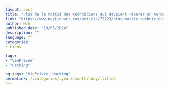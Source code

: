 ```yaml
---
layout: post
title: "Plus de la moitié des techniciens qui devaient réparer un terminal en ont profité pour fouiller dedans"
link: "https://www.nextinpact.com/article/72723/plus-moitie-techniciens-qui-devaient-reparer-terminal-en-on-profite-pour-fouiller-dedans"
author: N/A
published_date: "19/05/2024"
description: ""
language: fr
categories:
- Liens

tags:
- "ViePrivée"
- "Hacking"

og-tags: "ViePrivée, Hacking"
permalink: /:categories/:year/:month/:day/:title/
---
```

